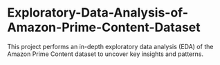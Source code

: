# Exploratory-Data-Analysis-of-Amazon-Prime-Content-Dataset
This project performs an in-depth exploratory data analysis (EDA) of the Amazon Prime Content dataset to uncover key insights and patterns. 
